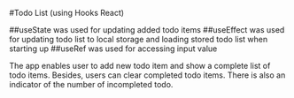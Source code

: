 #Todo List (using Hooks React)

##useState was used for updating added todo items
##useEffect was used for updating todo list to local storage and loading stored todo list when starting up
##useRef was used for accessing input value

The app enables user to add new todo item and show a complete list of todo items. Besides, users can clear completed todo items. There is also an indicator of the number of incompleted todo.
